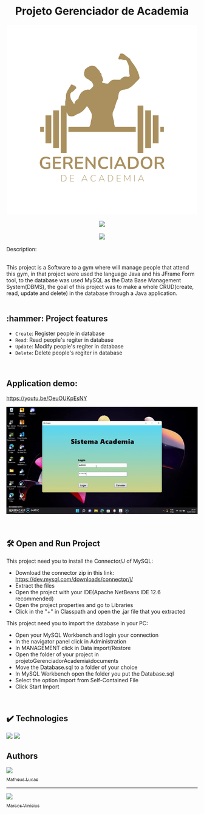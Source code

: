 <h1 align="center"> Projeto Gerenciador de Academia </h1>

<p align="center">
<img src = "to_readme/Gerenciador de academia.png">
</p>

<p align="center">
<img src = "http://img.shields.io/static/v1?label=STATUS&message=FINISHED&color=GREEN&style=for-the-badge" />
</p>

<p align="center">
<img src = "http://img.shields.io/github/v/tag/:MatheusLSantos/:projetoGerenciadorAcademia?sort=semver" />
</p>

Description:
<div>
<br>
  This project is a Software to a gym where will manage people that attend this gym, in that project were used the language Java and his JFrame Form tool, to the 
  database was used MySQL as the Data Base Management System(DBMS), the goal of this project was to make a whole CRUD(create, read, update and delete) 
  in the database through a Java application.
</div>
<br>
<h2> :hammer: Project features </h2>

- `Create`: Register people in database
- `Read`: Read people's regiter in database
- `Update`: Modify people's regiter in database
- `Delete`: Delete people's regiter in database
<br>

## Application demo:
  https://youtu.be/OeuOUKpEsNY
  
  <p align="center">
    <img src = "to_readme/Aplicacao.gif">
  </p>

  
<br>
  
## 🛠️ Open and Run Project

This project need you to install the Connector/J of MySQL:
- Download the connector zip in this link: https://dev.mysql.com/downloads/connector/j/
- Extract the files
- Open the project with your IDE(Apache NetBeans IDE 12.6 recommended)
- Open the project properties and go to Libraries
- Click in the "+" in Classpath and open the .jar file that you extracted

This project need you to import the database in your PC:
- Open your MySQL Workbench and login your connection
- In the navigator panel click in Administration
- In MANAGEMENT click in Data import/Restore
- Open the folder of your project in projetoGerenciadorAcademia\documents
- Move the Database.sql to a folder of your choice
- In MySQL Workbench open the folder you put the Database.sql
- Select the option Import from Self-Contained File
- Click Start Import

<br>

## ✔️ Technologies

<img src="https://img.shields.io/badge/Java-ED8B00?style=for-the-badge&logo=java&logoColor=white" />
<img src="https://img.shields.io/badge/MySQL-00000F?style=for-the-badge&logo=mysql&logoColor=white" />

<br>

## Authors

[<img src="https://avatars.githubusercontent.com/u/107314847?v=4" width=115><br><sub>Matheus Lucas</sub>](https://github.com/MatheusLSantos) <br><hr> [<img src="https://avatars.githubusercontent.com/u/90484922?v=4" width=115><br><sub>Marcos Vinícius</sub>](https://github.com/MarcosFSantos)
